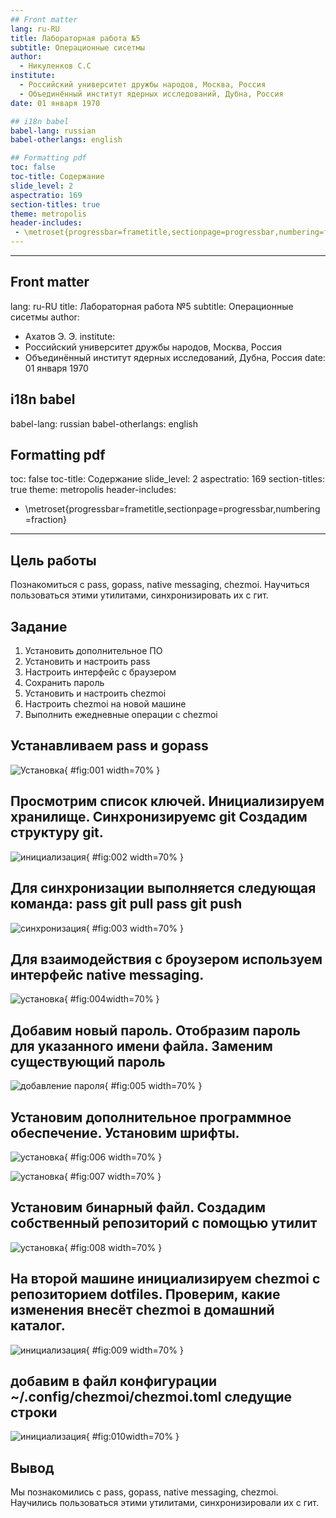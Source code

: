 ```yaml
---
## Front matter
lang: ru-RU
title: Лабораторная работа №5
subtitle: Операционные сисетмы
author:
  - Никуленков С.С
institute:
  - Российский университет дружбы народов, Москва, Россия
  - Объединённый институт ядерных исследований, Дубна, Россия
date: 01 января 1970

## i18n babel
babel-lang: russian
babel-otherlangs: english

## Formatting pdf
toc: false
toc-title: Содержание
slide_level: 2
aspectratio: 169
section-titles: true
theme: metropolis
header-includes:
 - \metroset{progressbar=frametitle,sectionpage=progressbar,numbering=fraction}
---
```

---
## Front matter
lang: ru-RU
title: Лабораторная работа №5
subtitle: Операционные сисетмы
author:
  - Ахатов Э. Э.
institute:
  - Российский университет дружбы народов, Москва, Россия
  - Объединённый институт ядерных исследований, Дубна, Россия
date: 01 января 1970

## i18n babel
babel-lang: russian
babel-otherlangs: english

## Formatting pdf
toc: false
toc-title: Содержание
slide_level: 2
aspectratio: 169
section-titles: true
theme: metropolis
header-includes:
 - \metroset{progressbar=frametitle,sectionpage=progressbar,numbering=fraction}
---

## Цель работы

Познакомиться с pass, gopass, native messaging, chezmoi. Научиться пользоваться этими утилитами, синхронизировать их с гит.

## Задание

1. Установить дополнительное ПО
2. Установить и настроить pass
3. Настроить интерфейс с браузером
4. Сохранить пароль
5. Установить и настроить chezmoi
6. Настроить chezmoi на новой машине
7. Выполнить ежедневные операции с chezmoi

## Устанавливаем pass и gopass 

![Установка](/home/ssnikulenkov/Pictures/Screenshots/1.png){ #fig:001 width=70% }

## Просмотрим список ключей. Инициализируем хранилище. Синхронизируемс git Создадим структуру git.
![инициализация](/home/ssnikulenkov/Pictures/Screenshots/2.png){ #fig:002 width=70% }

## Для синхронизации выполняется следующая команда: pass git pull pass git push

![синхронизация](/home/ssnikulenkov/Pictures/Screenshots//3.png){ #fig:003 width=70% }

## Для взаимодействия с броузером используем интерфейс native messaging.

![установка](/home/ssnikulenkov/Pictures/Screenshots/4.png){ #fig:004width=70% }

## Добавим новый пароль. Отобразим пароль для указанного имени файла. Заменим существующий пароль

![добавление пароля](/home/ssnikulenkov/Pictures/Screenshots/5.png){ #fig:005 width=70% }

## Установим дополнительное программное обеспечение. Установим шрифты.

![установка](/home/ssnikulenkov/Pictures/Screenshots/6.png){ #fig:006 width=70% }

![установка](/home/ssnikulenkov/Pictures/Screenshots/7.png){ #fig:007 width=70% }

## Установим бинарный файл. Создадим собственный репозиторий с помощью утилит

![установка](/home/ssnikulenkov/Pictures/Screenshots/8.png){ #fig:008 width=70% }

## На второй машине инициализируем chezmoi с репозиторием dotfiles. Проверим, какие изменения внесёт chezmoi в домашний каталог.

![инициализация](/home/ssnikulenkov/Pictures/Screenshots/9.png){ #fig:009 width=70% }

## добавим в файл конфигурации ~/.config/chezmoi/chezmoi.toml следущие строки

![инициализация](/home/ssnikulenkov/Pictures/Screenshots/10.png){ #fig:010width=70% }

## Вывод 

Мы познакомились с pass, gopass, native messaging, chezmoi. Научились пользоваться этими утилитами, синхронизировали их с гит.


